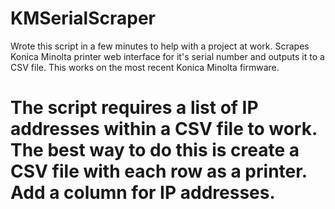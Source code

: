 # KMSerialScraper

Wrote this script in a few minutes to help with a project at work. Scrapes Konica Minolta printer web interface for it's serial number and outputs it to a CSV file. This works on the most recent Konica Minolta firmware.
# The script requires a list of IP addresses within a CSV file to work. The best way to do this is create a CSV file with each row as a printer. Add a column for IP addresses.
